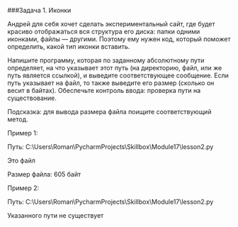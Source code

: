 ###Задача 1. Иконки

Андрей для себя хочет сделать экспериментальный сайт, где будет красиво отображаться вся структура его диска: папки одними иконками, файлы — другими. Поэтому ему нужен код, который поможет определить, какой тип иконки вставить.



Напишите программу, которая по заданному абсолютному пути определяет, на что указывает этот путь (на директорию, файл, или же путь является ссылкой), и выведите соответствующее сообщение. Если путь указывает на файл, то также выведите его размер (сколько он весит в байтах). Обеспечьте контроль ввода: проверка пути на существование. 



Подсказка: для вывода размера файла поищите соответствующий метод.



Пример 1:

Путь: C:\Users\Roman\PycharmProjects\Skillbox\Module17\lesson2.py

Это файл

Размер файла: 605 байт



Пример 2:

Путь: C:\Users\Roman\PycharmProjects\Skillbox\Module17\lesson2.py

Указанного пути не существует

